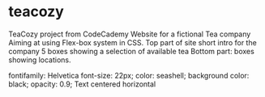# teacozy
TeaCozy project from CodeCademy
Website for a fictional Tea company
Aiming at using Flex-box system in CSS.
Top part of site short intro for the company
5 boxes showing a selection of available tea
Bottom part: boxes showing locations.

fontifamily: Helvetica
font-size: 22px;
color: seashell;
background color: black;
opacity: 0.9;
Text centered horizontal
